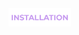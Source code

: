 <img src="https://raw.githubusercontent.com/mahadishaikat/Image-Repo/refs/heads/main/images/ezgif.com-animated-gif-maker.gif" width="100"/>
